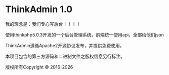 ThinkAdmin 1.0
===============
我的理念是：我们专心写后台！！！！

使用thinkphp5.0.3开发的一个后台管理系统，前端统一使用api，全部给他们json

ThinkAdmin遵循Apache2开源协议发布，并提供免费使用。

本项目包含的第三方源码和二进制文件之版权信息另行标注。

版权所有Copyright © 2016-2026 
